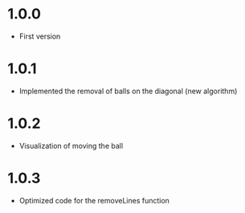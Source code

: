 # 1.0.0
- First version

# 1.0.1
- Implemented the removal of balls on the diagonal (new algorithm)

# 1.0.2
- Visualization of moving the ball

# 1.0.3
- Optimized code for the removeLines function